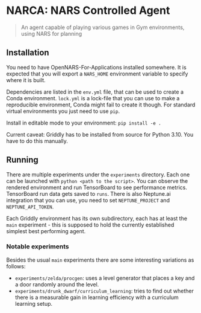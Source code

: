 # NARCA: NARS Controlled Agent
> An agent capable of playing various games in Gym environments, using NARS for planning

## Installation
You need to have OpenNARS-For-Applications installed somewhere. It is expected that you will export a `NARS_HOME` environment
variable to specify where it is built.

Dependencies are listed in the `env.yml` file, that can be used to create a Conda environment.
`lock.yml` is a lock-file that you can use to make a reproducible environment, Conda might fail to create it though. For standard virtual environments you just need to use `pip`.

Install in editable mode to your environment: `pip install -e .`

Current caveat: Griddly has to be installed from source for Python 3.10. You have to do this manually.

## Running
There are multiple experiments under the `experiments` directory. Each one can be launched with `python <path to the script>`. You can observe the rendered environment
and run TensorBoard to see performance metrics. TensorBoard run data gets saved to `runs`.
There is also Neptune.ai integration that you can use, you need to set `NEPTUNE_PROJECT` and `NEPTUNE_API_TOKEN`.

Each Griddly environment has its own subdirectory, each has at least the `main` experiment - this is supposed to hold the currently established simplest best performing agent.

### Notable experiments
Besides the usual `main` experiments there are some interesting variations as follows:
- `experiments/zelda/procgen`: uses a level generator that places a key and a door randomly around the level.
- `experiments/drunk_dwarf/curriculum_learning`: tries to find out whether there is a measurable gain in learning efficiency with a curriculum learning setup.
